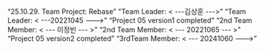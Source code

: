 “25.10.29. Team Project: Rebase”
"Team Leader: < ---김상훈 --->”
“Team Leader: < ---20221045 --->"
 “Project 05 version1 completed”
 “2nd Team Member: < --- 이정빈 --- >”
 “2nd Team Member: < --- 20221065 --- >”
 “Project 05 version2 completed” 
“3rdTeam Member: < --- 20241060 --->”